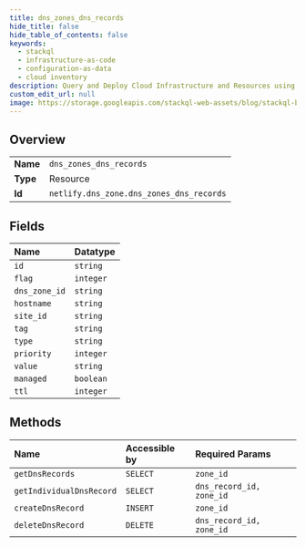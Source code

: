 ```yaml
---
title: dns_zones_dns_records
hide_title: false
hide_table_of_contents: false
keywords:
  - stackql
  - infrastructure-as-code
  - configuration-as-data
  - cloud inventory
description: Query and Deploy Cloud Infrastructure and Resources using SQL
custom_edit_url: null
image: https://storage.googleapis.com/stackql-web-assets/blog/stackql-blog-post-featured-image.png
---
```

  
    

## Overview
<table><tbody>
<tr><td><b>Name</b></td><td><code>dns_zones_dns_records</code></td></tr>
<tr><td><b>Type</b></td><td>Resource</td></tr>
<tr><td><b>Id</b></td><td><code>netlify.dns_zone.dns_zones_dns_records</code></td></tr>
</tbody></table>

## Fields
| Name | Datatype |
|:-----|:---------|
| `id` | `string` |
| `flag` | `integer` |
| `dns_zone_id` | `string` |
| `hostname` | `string` |
| `site_id` | `string` |
| `tag` | `string` |
| `type` | `string` |
| `priority` | `integer` |
| `value` | `string` |
| `managed` | `boolean` |
| `ttl` | `integer` |
## Methods
| Name | Accessible by | Required Params |
|:-----|:--------------|:----------------|
| `getDnsRecords` | `SELECT` | `zone_id` |
| `getIndividualDnsRecord` | `SELECT` | `dns_record_id, zone_id` |
| `createDnsRecord` | `INSERT` | `zone_id` |
| `deleteDnsRecord` | `DELETE` | `dns_record_id, zone_id` |
